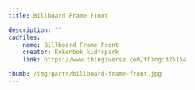 ```yaml
---
title: Billboard Frame Front

description: ""
cadfiles:
  - name: Billboard Frame Front
    creator: Rokenbok kid*spark
    link: https://www.thingiverse.com/thing:325154

thumb: /img/parts/billboard-frame-front.jpg
---
```

